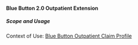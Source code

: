 #### Blue Button 2.0 Outpatient Extension


##### Scope and Usage



Context of Use: [Blue Button Outpatient Claim Profile]({{site.data.structuredefinitions.bluebutton-outpatient-claim.path}})

